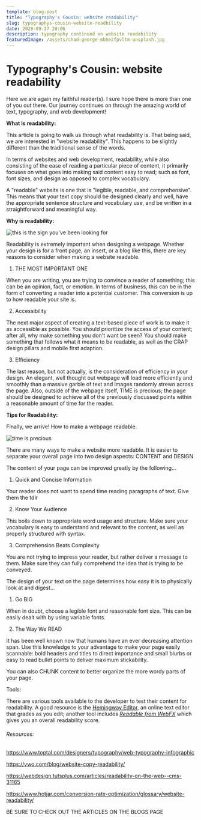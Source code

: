 ```yaml
---
template: blog-post
title: "Typography's Cousin: website readability"
slug: typographys-cousin-website-readbility
date: 2020-09-27 20:06
description: typography continued on website readability
featuredImage: /assets/chad-george-mb5e2fpvltm-unsplash.jpg
---
```

# Typography's Cousin: website readability

Here we are again my faithful reader(s). I sure hope there is more than one of you out there. Our journey continues on through the amazing world of text, typography, and web development!

**What is readability:**

This article is going to walk us through what readability is. That being said, we are interested in "website readability". This happens to be slightly different than the traditional sense of the words. 

In terms of websites and web development, readability, while also consisting of the ease of reading a particular piece of content, it primarily focuses on what goes into making said content easy to read; such as font, font sizes, and design as opposed to complex vocabulary.

A "readable" website is one that is "legible, readable, and comprehensive". This means that your text copy should be designed clearly and well, have the appropriate sentence structure and vocabulary use, and be written in a straightforward and meaningful way. 

**Why is readability:**

![this is the sign you've been looking for](/assets/austin-chan-ukzhlkoz1ie-unsplash.jpg)

Readability is extremely important when designing a webpage. Whether your design is for a front page, an insert, or a blog like this, there are key reasons to consider when making a website readable. 

1. THE MOST IMPORTANT ONE

When you are writing, you are trying to convince a reader of something; this can be an opinion, fact, or emotion. In terms of business, this can be in the form of converting a reader into a potential customer. This conversion is up to how readable your site is.

2. Accessibility

The next major aspect of creating a text-based piece of work is to make it as accessible as possible. You should prioritize the access of your content; after all, why make something you don't want be seen? You should make something that follows what it means to be readable, as well as the CRAP design pillars and mobile first adaption.

3. Efficiency

The last reason,  but not actually, is the consideration of efficiency in your design. An elegant, well thought out webpage will load more efficiently and smoothly than a massive garble of text and images randomly strewn across the page. Also, outside of the webpage itself, TIME is precious; the page should be designed to achieve all of the previously discussed points within a reasonable amount of time for the reader.

**Tips for Readability:**

Finally, we arrive! How to make a webpage readable. 

![time is precious ](/assets/harry-sandhu-fpyodqggi4a-unsplash.jpg)

There are many ways to make a website more readable. It is easier to separate your overall page into two design aspects: CONTENT and DESIGN

The content of your page can be improved greatly by the following...

1. Quick and Concise Information

Your reader does not want to spend time reading paragraphs of text. Give them the tdlr

2. Know Your Audience

This boils down to appropriate word usage and structure.  Make sure your vocabulary is easy to understand and relevant to the content, as well as properly structured with syntax. 

3. Comprehension Beats Complexity

You are not trying to impress your reader, but rather deliver a message to them. Make sure they can fully comprehend the idea that is trying to be conveyed.

The design of your text on the page determines how easy it is to physically look at and digest...

1. Go BIG

When in doubt, choose a legible font and reasonable font size. This can be easily dealt with by using variable fonts.

2. The Way We READ

It has been well known now that humans have an ever decreasing attention span. Use this knowledge to your advantage to make your page easily scannable: bold headers and titles to direct importance and small blurbs or easy to read bullet points to deliver maximum stickability. 

You can also CHUNK content to better organize the more wordy parts of your page.

Tools:

There are various tools available to the developer to test their content for readability. A good resource is the [Hemingway Editor](http://www.hemingwayapp.com/), an online text editor that grades as you edit; another tool includes *[Readable from WebFX](https://www.webfx.com/tools/read-able/)* which gives you an overall readability score.

###### Resources:

https://www.toptal.com/designers/typography/web-typography-infographic

https://vwo.com/blog/website-copy-readability/

https://webdesign.tutsplus.com/articles/readability-on-the-web--cms-31165

https://www.hotjar.com/conversion-rate-optimization/glossary/website-readability/

[](http://www.hemingwayapp.com/)BE SURE TO CHECK OUT THE ARTICLES ON THE BLOGS PAGE